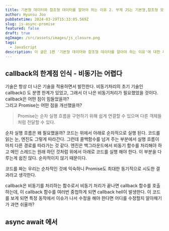 ```yaml
---
title: 기본형 데이터와 참조형 데이터를 알아야 하는 이유 2. 부제 JS는 기본형,참조형 모두 힙에 할당된다.
author: Hyunsu Joo
pubDatetime: 2024-03-29T15:33:05.569Z
slug: js-async-promise
featured: false
draft: true
ogImage: /src/assets/images/js_closure.png
tags:
  - JavaScript
description: 이 글은 1편 '기본형 데이터와 참조형 데이터를 알아야 하는 이유'에 대한 후속편입니다.Java나 C, C++ 언어에서는 기본형은 스택에, 참조형은 힙에 들어간다고 알고 있고, JS 또한 기본형은 스택, 참조형은 힙에 할당된다고 주장하는 글들이 많습니다. 그렇게 알고 있었습니다.
---
```


## callback의 한계점 인식 - 비동기는 어렵다

기술은 항상 더 나은 기술을 적용하면서 발전한다.
비동기처리의 초기 기술인 callback() 도 분명 한계가 있었고, 그래서 더 나은 비동기처리가 필요했었을 것이다.
callback은 어떤 점이 힘들었을까?  
그리고 Promise는 어떤 점을 개선했을까?

> Promise는 순차 실행 흐름을 구현하기 위해 쉽게 연결할 수 있으며 다른 객체들 처럼 전달할 수 있다.

순차 실행 흐름은 왜 필요했을까?
코드는 위에서 아래로 순차적으로 실행 된다. 코드를 읽는 눈, 엔진도 그렇게 따라간다. 그런데 콜백함수를 넘겨 주는 부분에서 실행 흐름이 마치 다른 경로를 따라가는 것 같다.
엔진은 백그라운드에서 비동기 함수를 처리해야 하고 메인 스레드는 원래 하던 것처럼 위에서 아래로 코드를 실행 해야 한다.
이 부분을 다루는게 쉽진 않다. 순차적이지 않기 때문이다.

코드를 짜는 우리는 순차적인 것에 익숙하니 Promise도 최대한 동기적으로 시도한 결과라고 생각한다.

callback은 비동기를 처리하는 함수로서 비동기 처리가 끝나면 callback 함수를 호출하는데, 이 callback 함수를 여러번 중첩하게 되면 callback hell이 발생한다.
이 코드를 보게 되면 특정 동작에서 이슈가 나서 수정을 해야 한다면 어디를 수정할지 알아채기가 과연 쉬울까?

## async await 에서
